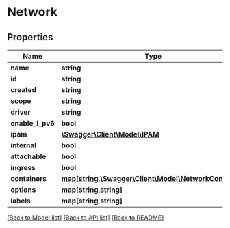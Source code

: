 # Network

## Properties
Name | Type | Description | Notes
------------ | ------------- | ------------- | -------------
**name** | **string** |  | [optional] 
**id** | **string** |  | [optional] 
**created** | **string** |  | [optional] 
**scope** | **string** |  | [optional] 
**driver** | **string** |  | [optional] 
**enable_i_pv6** | **bool** |  | [optional] 
**ipam** | [**\Swagger\Client\Model\IPAM**](IPAM.md) |  | [optional] 
**internal** | **bool** |  | [optional] 
**attachable** | **bool** |  | [optional] 
**ingress** | **bool** |  | [optional] 
**containers** | [**map[string,\Swagger\Client\Model\NetworkContainer]**](NetworkContainer.md) |  | [optional] 
**options** | **map[string,string]** |  | [optional] 
**labels** | **map[string,string]** |  | [optional] 

[[Back to Model list]](../README.md#documentation-for-models) [[Back to API list]](../README.md#documentation-for-api-endpoints) [[Back to README]](../README.md)


